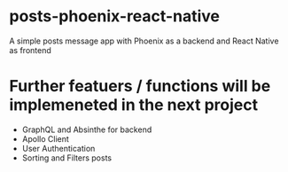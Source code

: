 # posts-phoenix-react-native
A simple posts message app with Phoenix as a backend and React Native as frontend

# Further featuers / functions will be implemeneted in the next project
- GraphQL and Absinthe for backend
- Apollo Client
- User Authentication
- Sorting and Filters posts